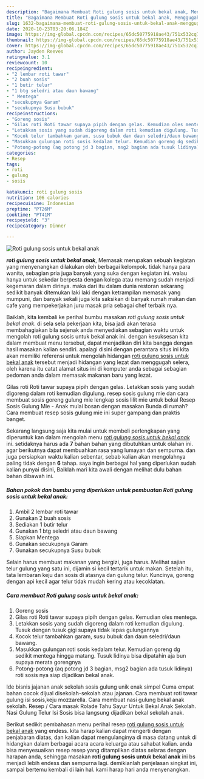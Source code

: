 ```yaml
---
description: "Bagaimana Membuat Roti gulung sosis untuk bekal anak, Menggugah Selera"
title: "Bagaimana Membuat Roti gulung sosis untuk bekal anak, Menggugah Selera"
slug: 1632-bagaimana-membuat-roti-gulung-sosis-untuk-bekal-anak-menggugah-selera
date: 2020-10-23T03:20:06.184Z
image: https://img-global.cpcdn.com/recipes/65dc50775918ae43/751x532cq70/roti-gulung-sosis-untuk-bekal-anak-foto-resep-utama.jpg
thumbnail: https://img-global.cpcdn.com/recipes/65dc50775918ae43/751x532cq70/roti-gulung-sosis-untuk-bekal-anak-foto-resep-utama.jpg
cover: https://img-global.cpcdn.com/recipes/65dc50775918ae43/751x532cq70/roti-gulung-sosis-untuk-bekal-anak-foto-resep-utama.jpg
author: Jayden Reeves
ratingvalue: 3.1
reviewcount: 10
recipeingredient:
- "2 lembar roti tawar"
- "2 buah sosis"
- "1 butir telur"
- "1 btg seledri atau daun bawang"
- " Mentega"
- "secukupnya Garam"
- "secukupnya Susu bubuk"
recipeinstructions:
- "Goreng sosis"
- "Gilas roti Roti tawar supaya pipih dengan gelas. Kemudian oles mentega."
- "Letakkan sosis yang sudah digoreng dalam roti kemudian digulung. Tusuk dengan tusuk gigi supaya tidak lepas gulungannya"
- "Kocok telur tambahkan garam, susu bubuk dan daun seledri/daun bawang."
- "Masukkan gulungan roti sosis kedalam telur. Kemudian goreng dg sedikit mentega hingga matang. Tusuk lidinya bisa dipatahin aja bun supaya merata gorengnya"
- "Potong-potong (aq potong jd 3 bagian, msg2 bagian ada tusuk lidinya) roti sosis nya siap dijadikan bekal anak."
categories:
- Resep
tags:
- roti
- gulung
- sosis

katakunci: roti gulung sosis 
nutrition: 106 calories
recipecuisine: Indonesian
preptime: "PT26M"
cooktime: "PT41M"
recipeyield: "3"
recipecategory: Dinner

---
```



![Roti gulung sosis untuk bekal anak](https://img-global.cpcdn.com/recipes/65dc50775918ae43/751x532cq70/roti-gulung-sosis-untuk-bekal-anak-foto-resep-utama.jpg)

<b><i>roti gulung sosis untuk bekal anak</i></b>, Memasak merupakan sebuah kegiatan yang menyenangkan dilakukan oleh berbagai kelompok. tidak hanya para wanita, sebagian pria juga banyak yang suka dengan kegiatan ini. walau hanya untuk sekedar berpesta dengan kolega atau memang sudah menjadi kegemaran dalam dirinya. maka dari itu dalam dunia restoran sekarang sedikit banyak ditemukan laki laki dengan ketrampilan memasak yang mumpuni, dan banyak sekali juga kita saksikan di banyak rumah makan dan cafe yang mempekerjakan juru masak pria sebagai chef terbaik nya.

Baiklah, kita kembali ke perihal bumbu masakan <i>roti gulung sosis untuk bekal anak</i>. di sela sela pekerjaan kita, bisa jadi akan terasa membahagiakan bila sejenak anda menyediakan sebagian waktu untuk mengolah roti gulung sosis untuk bekal anak ini. dengan kesuksesan kita dalam membuat menu tersebut, dapat menjadikan diri kita bangga dengan hasil masakan kalian sendiri. apalagi disini dengan perantara situs ini kita akan memiliki referensi untuk mengolah hidangan <u>roti gulung sosis untuk bekal anak</u> tersebut menjadi hidangan yang lezat dan menggugah selera, oleh karena itu catat alamat situs ini di komputer anda sebagai sebagian pedoman anda dalam memasak makanan baru yang lezat.

Gilas roti Roti tawar supaya pipih dengan gelas. Letakkan sosis yang sudah digoreng dalam roti kemudian digulung. resep sosis gulung mie dan cara membuat sosis goreng gulung mie lengkap sosis lilit mie untuk bekal Resep Sosis Gulung Mie - Anak mulai bosan dengan masakan Bunda di rumah? Cara membuat resep sosis gulung mie ini super gampang dan praktis banget.


Sekarang langsung saja kita mulai untuk membeli perlengkapan yang diperuntuk kan dalam mengolah menu <u><i>roti gulung sosis untuk bekal anak</i></u> ini. setidaknya harus ada <b>7</b> bahan bahan yang dibutuhkan untuk olahan ini. agar berikutnya dapat membuahkan rasa yang lumayan dan sempurna. dan juga persiapkan waktu kalian sebentar, sebab kalian akan mengolahnya paling tidak dengan <b>6</b> tahap. saya ingin berbagai hal yang diperlukan sudah kalian punyai disini, Baiklah mari kita awali dengan melihat dulu bahan bahan dibawah ini.

<!--inarticleads1-->

##### Bahan pokok dan bumbu yang diperlukan untuk pembuatan Roti gulung sosis untuk bekal anak:

1. Ambil 2 lembar roti tawar
1. Gunakan 2 buah sosis
1. Sediakan 1 butir telur
1. Gunakan 1 btg seledri atau daun bawang
1. Siapkan  Mentega
1. Gunakan secukupnya Garam
1. Gunakan secukupnya Susu bubuk


Selain harus membuat makanan yang bergizi, juga harus. Melihat sajian telur gulung yang satu ini, dijamin si kecil tertarik untuk makan. Setelah itu, tata lembaran keju dan sosis di atasnya dan gulung telur. Kuncinya, goreng dengan api kecil agar telur tidak mudah kering atau kecoklatan. 

<!--inarticleads2-->

##### Cara membuat Roti gulung sosis untuk bekal anak:

1. Goreng sosis
1. Gilas roti Roti tawar supaya pipih dengan gelas. Kemudian oles mentega.
1. Letakkan sosis yang sudah digoreng dalam roti kemudian digulung. Tusuk dengan tusuk gigi supaya tidak lepas gulungannya
1. Kocok telur tambahkan garam, susu bubuk dan daun seledri/daun bawang.
1. Masukkan gulungan roti sosis kedalam telur. Kemudian goreng dg sedikit mentega hingga matang. Tusuk lidinya bisa dipatahin aja bun supaya merata gorengnya
1. Potong-potong (aq potong jd 3 bagian, msg2 bagian ada tusuk lidinya) roti sosis nya siap dijadikan bekal anak.


Ide bisnis jajanan anak sekolah sosis gulung unik enak simpel Cuma empat bahan cocok dijual disekolah-sekolah atau jajanan. Cara membuat roti tawar gulung isi sosis,keju mozzarella. Cara membuat nasi gulung bekal anak sekolah. Resep / Cara masak Rolade Tahu Sayur Untuk Bekal Anak Sekolah. Nasi Gulung Telur Isi Sosis bisa langsung dijadikan bekal sekolah anak. 

Berikut sedikit pembahasan menu perihal resep <u>roti gulung sosis untuk bekal anak</u> yang endess. kita harap kalian dapat mengerti dengan penjabaran diatas, dan kalian dapat mengulanginya di masa datang untuk di hidangkan dalam berbagai acara acara keluarga atau sahabat kalian. anda bisa menyesuaikan resep resep yang ditampilkan diatas selaras dengan harapan anda, sehingga masakan <b>roti gulung sosis untuk bekal anak</b> ini bs menjadi lebih endess dan sempurna lagi. demikianlah penjelasan singkat ini, sampai bertemu kembali di lain hal. kami harap hari anda menyenangkan.
